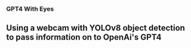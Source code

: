 ### GPT4 With Eyes

## Using a webcam with YOLOv8 object detection to pass information on to OpenAi's GPT4
